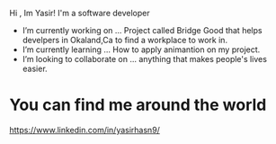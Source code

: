 
Hi , Im Yasir! I'm a software developer

- I’m currently working on ... Project called Bridge Good that helps develpers in Okaland,Ca to find a workplace to work in.
- I’m currently learning ... How to apply animantion on my project.
- I’m looking to collaborate on ... anything that makes people's lives easier.

# You can find me around the world 
https://www.linkedin.com/in/yasirhasn9/
